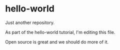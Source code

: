 # hello-world
Just another repository.

As part of the hello-world tutorial, I'm editing this file. 

Open source is great and we should do more of it. 
